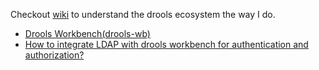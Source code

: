 Checkout [wiki](https://github.com/bhochhi/drools-guide/wiki) to understand the drools ecosystem the way I do. 

* [Drools Workbench(drools-wb)](https://github.com/bhochhi/drools-guide/wiki/Drools-Workbench)
* [How to integrate LDAP with drools workbench for authentication and authorization?](https://github.com/bhochhi/drools-guide/wiki/how-to-integrate-LDAP-with-drools-workbench-for-authentication-and-authorization%3F)

